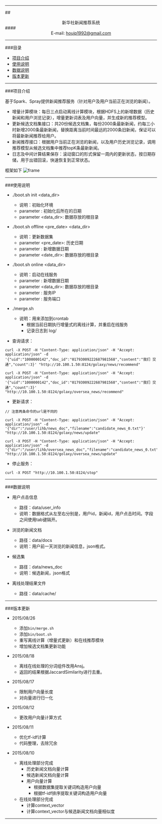 ****

##<center>新华社新闻推荐系统</center>
####<center>E-mail: houjp1992@gmail.com</center>

****

###目录
*	[项目介绍](#intro)
*	[使用说明](#usage)
*	[数据说明](#data)
*	[版本更新](#version)

****

###<a name="intro">项目介绍</a>

基于Spark、Spray提供新闻推荐服务（针对用户及用户当前正在浏览的新闻）。

*	增量计算模块：每日三点启动离线计算模块，根据HDFS上的新增数据（历史新闻和用户浏览记录），增量更新词表及用户向量，并生成新的推荐模型。
*	更新候选文档集接口：共20份候选文档集，每份2000条最新新闻，约每三小时新增2000条最新新闻，替换距离当前时间最远的2000条旧新闻，保证可以将最新新闻推荐给用户。
*	新闻推荐接口：根据用户当前正在浏览的新闻，以及用户历史浏览记录，调用推荐模型从候选文档集中推荐topK条最新新闻。
*	日志及中间计算结果保存：滚动窗口的形式保留一周内的更新状态，按日期存储，用于出错回滚，快速恢复到正常状态。

框架如下 ![frame](https://github.com/houjp/NewsRecommendation/raw/master/img/frame.jpg)

****

###<a name="usage">使用说明</a>

*	./boot.sh init <date> <data_dir>
	*	说明：初始化环境
	* 	parameter <date>: 初始化后所在的日期
	*	parameter <data_dir>: 数据存放的根目录

*	./boot.sh offline <pre_date> <date> <data_dir>
	*	说明：更新数据集
	*	parameter <pre_date>: 历史日期
	*	parameter <date>: 新增数据日期
	*	parameter <date_dir>: 数据存放的根目录

*	./boot.sh online <date> <data_dir> <host> <port>
	* 	说明：启动在线服务
	*	parameter <date>: 新增数据日期
	*	parameter <data_dir>: 数据存放的根目录
	*	parameter <host>: 服务IP
	*	parameter <port>: 服务端口
	
*	./merge.sh
	*	说明：用来添加到crontab
		*	根据当前日期执行增量式的离线计算，并重启在线服务
		*	记录日志到 log/

*	查询请求：

```
curl -X POST -H "Content-Type: application/json" -H "Accept: application/json" -d '{"uid":"1000000142","doc_id":"01793009222687981568","content":"我们 交通","count":3}' "http://10.100.1.50:8124/golaxy/news/recommend"

curl -X POST -H "Content-Type: application/json" -H "Accept: application/json" -d '{"uid":"1000000142","doc_id":"01793009222687981568","content":"我们 交通","count":3}' "http://10.100.1.50:8124/golaxy/oversea_news/recommend"
```

*	更新请求：

```
// 注意两条命令的url是不同的

curl -X POST -H "Content-Type: application/json" -H "Accept: application/json" -d '{"dir":"/user/lihb/news_doc","filename":"candidate_news_0.txt"}' "http://10.100.1.50:8124/golaxy/news/update"

curl -X POST -H "Content-Type: application/json" -H "Accept: application/json" -d '{"dir":"/user/lihb/oversea_news_doc","filename":"candidate_news_0.txt"}' "http://10.100.1.50:8124/golaxy/oversea_news/update"
```

* 	停止服务：

```
curl -X POST "http://10.100.1.50:8124/stop"
```

****

###<a name="data">数据说明</a>

*	用户点击信息
	*	路径：data/user_info
	*	说明：数据格式从左至右分别是，用户id，新闻id，用户点击时间。字段之间使用tab键隔开。
	
*	浏览的新闻文档
	*	路径：data/docs
	*	说明：用户前一天浏览的新闻信息，json格式。

*	候选集
	*	路径：data/news_doc
	*	说明：候选新闻，json格式
	
*	离线处理结果文件
	*	路径：data/cache/

****

###<a name="version">版本更新</a>

*	2015/08/26
	*	添加`bin/merge.sh`
	*	添加`bin/boot.sh`
	*	重写离线计算（增量式更新）和在线推荐模块
	*	增加候选文档集更新功能

*	2015/08/18
	*	离线在线处理的分词组件改用Ansj。
	*	返回的结果根据JaccardSimilarity进行去重。

*	2015/08/17
	*	限制用户向量长度
	*	对向量进行归一化

*	2015/08/12
	*	更改用户向量计算方式

*	2015/08/11
	*	优化tf-idf计算
	*	代码整理，去除冗余

*	2015/08/10
	*	离线处理部分完成
		*	历史新闻文档向量计算
		*	候选新闻文档向量计算
		*	用户向量计算
			*	根据数据集提取关键词构造用户向量
			*	根据tf-idf排序提取关键词构造用户向量
	*	在线处理部分完成
		*	计算context_vector
		*	计算context_vector与候选新闻文档向量相似度

****
